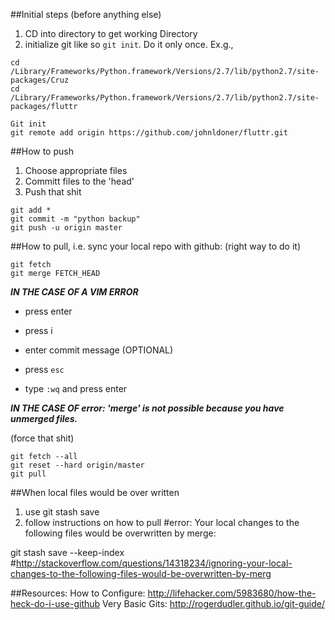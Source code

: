
##Initial steps (before anything else)
1. CD into directory to get working Directory
2. initialize git like so `git init`. Do it only once. Ex.g.,
```
cd /Library/Frameworks/Python.framework/Versions/2.7/lib/python2.7/site-packages/Cruz
cd /Library/Frameworks/Python.framework/Versions/2.7/lib/python2.7/site-packages/fluttr

Git init
git remote add origin https://github.com/johnldoner/fluttr.git

```

##How to push
1. Choose appropriate files
2. Committ files to the 'head' 
3. Push that shit

```
git add *
git commit -m "python backup"
git push -u origin master
 ```


##How to pull, i.e. sync your local repo with github:
(right way to do it)
```
git fetch
git merge FETCH_HEAD
```

***IN THE CASE OF A VIM ERROR***
- press enter
- press i
- enter commit message (OPTIONAL)

- press `esc`

- type `:wq` and press enter


***IN THE CASE OF error: 'merge' is not possible because you have unmerged files.***






(force that shit)
```
git fetch --all 
git reset --hard origin/master
git pull
```

##When local files would be over written
1) use git stash save
2) follow instructions on how to pull
#error: Your local changes to the following files would be overwritten by merge:

git stash save --keep-index #http://stackoverflow.com/questions/14318234/ignoring-your-local-changes-to-the-following-files-would-be-overwritten-by-merg




##Resources:
How to Configure: http://lifehacker.com/5983680/how-the-heck-do-i-use-github
Very Basic Gits: http://rogerdudler.github.io/git-guide/